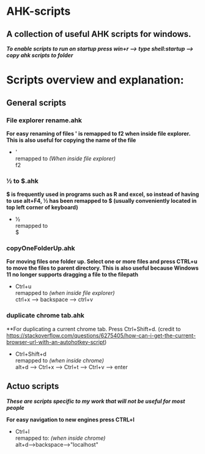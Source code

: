# AHK-scripts

## A collection of useful AHK scripts for windows.

**_To enable scripts to run on startup press win+r --> type shell:startup --> copy ahk scripts to folder_**

# Scripts overview and explanation:

## General scripts

### File explorer rename.ahk
**For easy renaming of files ' is remapped to f2 when inside file explorer. This is also useful for copying the name of the file**
  - '<br/>
remapped to _(When inside file explorer)_<br/>
f2

### ½ to $.ahk
**$ is frequently used in programs such as R and excel, so instead of having to use alt+F4, ½ has been remapped to $ (usually conveniently located in top left corner of keyboard)** 
  - ½<br/>
remapped to<br/> 
$  

### copyOneFolderUp.ahk
**For moving files one folder up. Select one or more files and press CTRL+u to move the files to parent directory. This is also useful because Windows 11 no longer supports dragging a file to the filepath**
  - Ctrl+u<br/>
remapped to _(when inside file explorer)_<br/>
ctrl+x --> backspace --> ctrl+v 

### duplicate chrome tab.ahk
**For duplicating a current chrome tab. Press Ctrl+Shift+d. (credit to https://stackoverflow.com/questions/6275405/how-can-i-get-the-current-browser-url-with-an-autohotkey-script)
  - Ctrl+Shift+d<br/>
remapped to _(when inside chrome)_<br/>
alt+d --> Ctrl+x --> Ctrl+t --> Ctrl+v --> enter

## Actuo scripts

**_These are scripts specific to my work that will not be useful for most people_**

**For easy navigation to new engines press CTRL+l**
  - Ctrl+l<br/>
remapped to: _(when inside chrome)_<br/>
alt+d-->backspace-->"localhost"